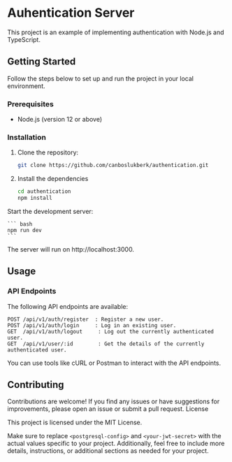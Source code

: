# Auhentication Server

This project is an example of implementing authentication with Node.js and TypeScript.

## Getting Started

Follow the steps below to set up and run the project in your local environment.

### Prerequisites

- Node.js (version 12 or above)

### Installation

1. Clone the repository:

    ```bash 
    git clone https://github.com/canboslukberk/authentication.git
    ```

2. Install the dependencies
    
    ``` bash
    cd authentication
    npm install

    ```
Start the development server:

    ``` bash
    npm run dev
    ```
The server will run on http://localhost:3000.



## Usage
### API Endpoints

The following API endpoints are available:

    POST /api/v1/auth/register  : Register a new user.
    POST /api/v1/auth/login     : Log in an existing user.
    GET  /api/v1/auth/logout     : Log out the currently authenticated user.
    GET  /api/v1/user/:id        : Get the details of the currently authenticated user.    

You can use tools like cURL or Postman to interact with the API endpoints.

## Contributing

Contributions are welcome! If you find any issues or have suggestions for improvements, please open an issue or submit a pull request.
License

This project is licensed under the MIT License.

Make sure to replace `<postgresql-config>` and `<your-jwt-secret>` with the actual values specific to your project. Additionally, feel free to include more details, instructions, or additional sections as needed for your project.
